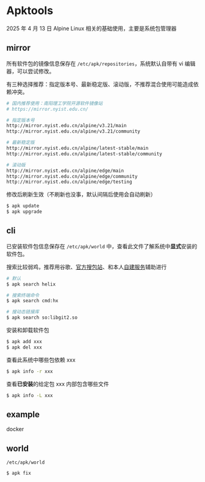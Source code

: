 # Apktools

2025 年 4 月 13 日 Alpine Linux 相关的基础使用，主要是系统包管理器

## mirror

所有软件包的镜像信息保存在 `/etc/apk/repositories`，系统默认自带有 vi 编辑器，可以尝试修改。

有三种选择推荐：指定版本号、最新稳定版、滚动版，不推荐混合使用可能造成依赖冲突。

```bash
# 国内推荐使用：南阳理工学院开源软件镜像站
# https://mirror.nyist.edu.cn/

# 指定版本号
http://mirror.nyist.edu.cn/alpine/v3.21/main
http://mirror.nyist.edu.cn/alpine/v3.21/community

# 最新稳定版
http://mirror.nyist.edu.cn/alpine/latest-stable/main
http://mirror.nyist.edu.cn/alpine/latest-stable/community

# 滚动版
http://mirror.nyist.edu.cn/alpine/edge/main
http://mirror.nyist.edu.cn/alpine/edge/community
http://mirror.nyist.edu.cn/alpine/edge/testing
```

修改后刷新生效（不刷新也没事，默认间隔后使用会自动刷新）

```bash
$ apk update
$ apk upgrade
```

## cli

已安装软件包信息保存在 `/etc/apk/world` 中，查看此文件了解系统中**显式**安装的软件包。

搜索比较弱鸡，推荐用谷歌、[官方搜包站](https://pkgs.alpinelinux.org/packages)、和本人[自建服务](https://pkgs.qaq.land/)辅助进行

```bash
# 默认
$ apk search helix

# 搜索终端命令
$ apk search cmd:hx

# 搜动态链接库
$ apk search so:libgit2.so
```

安装和卸载软件包

```bash
$ apk add xxx
$ apk del xxx
```

查看此系统中哪些包依赖 xxx

```bash
$ apk info -r xxx
```

查看**已安装**的给定包 xxx 内部包含哪些文件

```bash
$ apk info -L xxx
```

## example

docker

## world

`/etc/apk/world`

```bash
$ apk fix
```
